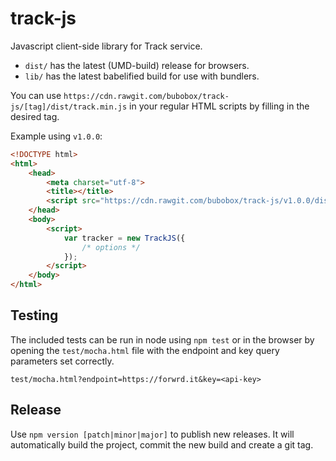 # track-js

Javascript client-side library for Track service.

- `dist/` has the latest (UMD-build) release for browsers.
- `lib/` has the latest babelified build for use with bundlers.

You can use `https://cdn.rawgit.com/bubobox/track-js/[tag]/dist/track.min.js` in your regular HTML scripts by filling in the desired tag.

Example using `v1.0.0`:

```html
<!DOCTYPE html>
<html>
    <head>
        <meta charset="utf-8">
        <title></title>
        <script src="https://cdn.rawgit.com/bubobox/track-js/v1.0.0/dist/track.min.js"></script>
    </head>
    <body>
        <script>
            var tracker = new TrackJS({
                /* options */
            });
        </script>
    </body>
</html>
```

## Testing

The included tests can be run in node using `npm test` or in the browser by opening the `test/mocha.html` file with the endpoint and key query parameters set correctly.

```
test/mocha.html?endpoint=https://forwrd.it&key=<api-key>
```

## Release

Use `npm version [patch|minor|major]` to publish new releases. It will automatically build the project, commit the new build and create a git tag.
